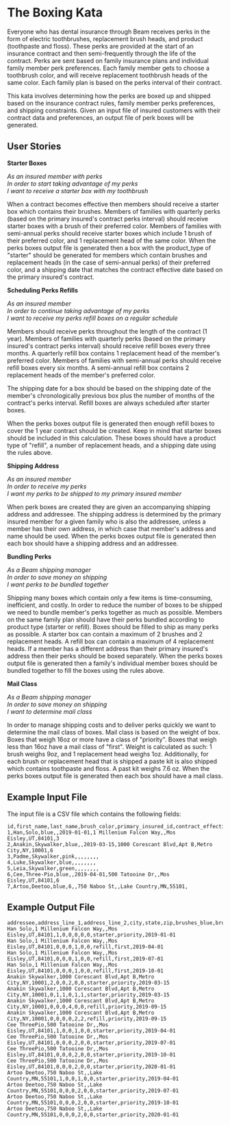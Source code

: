 The Boxing Kata
=================

Everyone who has dental insurance through Beam receives perks in the form of electric toothbrushes, replacement brush heads, and product (toothpaste and floss). These perks are provided at the start of an insurance contract and then semi-frequently through the life of the contract. Perks are sent based on family insurance plans and individual family member perk preferences.  Each family member gets to choose a toothbrush color, and will receive replacement toothbrush heads of the same color. Each family plan is based on the perks interval of their contract.

This kata involves determining how the perks are boxed up and shipped based on the insurance contract rules, family member perks preferences, and shipping constraints. Given an input file of insured customers with their contract data and preferences, an output file of perk boxes will be generated.

User Stories
--------------

**Starter Boxes**

_As an insured member with perks_<br>
_In order to start taking advantage of my perks_<br>
_I want to receive a starter box with my toothbrush_<br>

When a contract becomes effective then members should receive a starter box which contains their brushes. Members of families with quarterly perks (based on the primary insured's contract perks interval) should receive starter boxes with a brush of their preferred color. Members of families with semi-annual perks should receive starter boxes which include 1 brush of their preferred color, and 1 replacement head of the same color. When the perks boxes output file is generated then a box with the product_type of "starter" should be generated for members which contain brushes and replacement heads (in the case of semi-annual perks) of their preferred color, and a shipping date that matches the contract effective date based on the primary insured's contract.

**Scheduling Perks Refills**

_As an insured member_<br>
_In order to continue taking advantage of my perks_<br>
_I want to receive my perks refill boxes on a regular schedule_<br>

Members should receive perks throughout the length of the contract (1 year). Members of families with quarterly perks (based on the primary insured's contract perks interval) should receive refill boxes every three months. A quarterly refill box contains 1 replacement head of the member's preferred color.  Members of families with semi-annual perks should receive refill boxes every six months. A semi-annual refill box contains 2 replacement heads of the member's preferred color.  

The shipping date for a box should be based on the shipping date of the member's chronologically previous box plus the number of months of the contract's perks interval. Refill boxes are always scheduled after starter boxes.   

When the perks boxes output file is generated then enough refill boxes to cover the 1 year contract should be created. Keep in mind that starter boxes should be included in this calculation. These boxes should have a product type of "refill", a number of replacement heads, and a shipping date using the rules above.

**Shipping Address**

_As an insured member_<br>
_In order to receive my perks_<br>
_I want my perks to be shipped to my primary insured member_<br>

When perk boxes are created they are given an accompanying shipping address and addressee. The shipping address is determined by the primary insured member for a given family who is also the addressee, unless a member has their own address, in which case that member's address and name should be used. When the perks boxes output file is generated then each box should have a shipping address and an addressee.

**Bundling Perks**

_As a Beam shipping manager_<br>
_In order to save money on shipping_<br>
_I want perks to be bundled together_<br>

Shipping many boxes which contain only a few items is time-consuming, inefficient, and costly. In order to reduce the number of boxes to be shipped we need to bundle member's perks together as much as possible.  Members on the same family plan should have their perks bundled according to product type (starter or refill). Boxes should be filled to ship as many perks as possible. A starter box can contain a maximum of 2 brushes and 2 replacement heads. A refill box can contain a maximum of 4 replacement heads.  If a member has a different address than their primary insured's address then their perks should be boxed separately. When the perks boxes output file is generated then a family's individual member boxes should be bundled together to fill the boxes using the rules above.

**Mail Class**

_As a Beam shipping manager_<br>
_In order to save money on shipping_<br>
_I want to determine mail class_<br>

In order to manage shipping costs and to deliver perks quickly we want to determine the mail class of boxes. Mail class is based on the weight of box. Boxes that weigh 16oz or more have a class of "priority".  Boxes that weigh less than 16oz have a mail class of "first". Weight is calculated as such: 1 brush weighs 9oz, and 1 replacement head weighs 1oz. Additionally, for each brush or replacement head that is shipped a paste kit is also shipped which contains toothpaste and floss. A past kit weighs 7.6 oz.  When the perks boxes output file is generated then each box should have a mail class.

Example Input File
----------------
The input file is a CSV file which contains the following fields:

```
id,first_name,last_name,brush_color,primary_insured_id,contract_effective_at,address_line_1,address_line_2,city,state,zip,contract_perks_interval
1,Han,Solo,blue,,2019-01-01,1 Millenium Falcon Way,,Mos Eisley,UT,84101,3
2,Anakin,Skywalker,blue,,2019-03-15,1000 Corescant Blvd,Apt B,Metro City,NY,10001,6
3,Padme,Skywalker,pink,,,,,,,,
4,Luke,Skywalker,blue,,,,,,,,
5,Leia,Skywalker,green,,,,,,,,
6,Cee,Three-Pio,blue,,2019-04-01,500 Tatooine Dr,,Mos Eisley,UT,84101,6
7,Artoo,Deetoo,blue,6,,750 Naboo St,,Lake Country,MN,55101,
```

Example Output File
------------------

```
addressee,address_line_1,address_line_2,city,state,zip,brushes_blue,brushes_green,brushes_pink,replacement_heads_blue,replacement_heads_green,replacement_heads_pink,product_type,mail_class,shipping_date
Han Solo,1 Millenium Falcon Way,,Mos Eisley,UT,84101,1,0,0,0,0,0,starter,priority,2019-01-01
Han Solo,1 Millenium Falcon Way,,Mos Eisley,UT,84101,0,0,0,1,0,0,refill,first,2019-04-01
Han Solo,1 Millenium Falcon Way,,Mos Eisley,UT,84101,0,0,0,1,0,0,refill,first,2019-07-01
Han Solo,1 Millenium Falcon Way,,Mos Eisley,UT,84101,0,0,0,1,0,0,refill,first,2019-10-01
Anakin Skywalker,1000 Corescant Blvd,Apt B,Metro City,NY,10001,2,0,0,2,0,0,starter,priority,2019-03-15
Anakin Skywalker,1000 Corescant Blvd,Apt B,Metro City,NY,10001,0,1,1,0,1,1,starter,priority,2019-03-15
Anakin Skywalker,1000 Corescant Blvd,Apt B,Metro City,NY,10001,0,0,0,4,0,0,refill,priority,2019-09-15
Anakin Skywalker,1000 Corescant Blvd,Apt B,Metro City,NY,10001,0,0,0,0,2,2,refill,priority,2019-09-15
Cee ThreePio,500 Tatooine Dr,,Mos Eisley,UT,84101,1,0,0,1,0,0,starter,priority,2019-04-01
Cee ThreePio,500 Tatooine Dr,,Mos Eisley,UT,84101,0,0,0,2,0,0,starter,priority,2019-07-01
Cee ThreePio,500 Tatooine Dr,,Mos Eisley,UT,84101,0,0,0,2,0,0,starter,priority,2019-10-01
Cee ThreePio,500 Tatooine Dr,,Mos Eisley,UT,84101,0,0,0,2,0,0,starter,priority,2020-01-01
Artoo Deetoo,750 Naboo St,,Lake Country,MN,55101,1,0,0,1,0,0,starter,priority,2019-04-01
Artoo Deetoo,750 Naboo St,,Lake Country,MN,55101,0,0,0,2,0,0,starter,priority,2019-07-01
Artoo Deetoo,750 Naboo St,,Lake Country,MN,55101,0,0,0,2,0,0,starter,priority,2019-10-01
Artoo Deetoo,750 Naboo St,,Lake Country,MN,55101,0,0,0,2,0,0,starter,priority,2020-01-01
```

